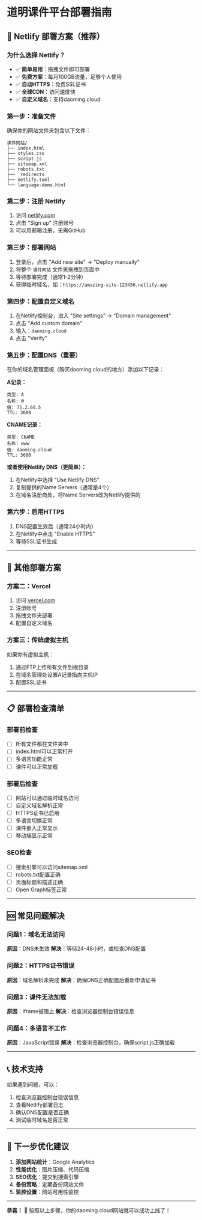 # 道明课件平台部署指南

## 🚀 Netlify 部署方案（推荐）

### 为什么选择 Netlify？
- ✅ **简单易用**：拖拽文件即可部署
- ✅ **免费方案**：每月100GB流量，足够个人使用
- ✅ **自动HTTPS**：免费SSL证书
- ✅ **全球CDN**：访问速度快
- ✅ **自定义域名**：支持daoming.cloud

### 第一步：准备文件
确保你的网站文件夹包含以下文件：
```
课件网站/
├── index.html
├── styles.css
├── script.js
├── sitemap.xml
├── robots.txt
├── _redirects
├── netlify.toml
└── language-demo.html
```

### 第二步：注册 Netlify
1. 访问 [netlify.com](https://netlify.com)
2. 点击 "Sign up" 注册账号
3. 可以用邮箱注册，无需GitHub

### 第三步：部署网站
1. 登录后，点击 "Add new site" → "Deploy manually"
2. 将整个 `课件网站` 文件夹拖拽到页面中
3. 等待部署完成（通常1-2分钟）
4. 获得临时域名，如：`https://amazing-site-123456.netlify.app`

### 第四步：配置自定义域名
1. 在Netlify控制台，进入 "Site settings" → "Domain management"
2. 点击 "Add custom domain"
3. 输入：`daoming.cloud`
4. 点击 "Verify"

### 第五步：配置DNS（重要）
在你的域名管理面板（购买daoming.cloud的地方）添加以下记录：

**A记录：**
```
类型: A
名称: @
值: 75.2.60.5
TTL: 3600
```

**CNAME记录：**
```
类型: CNAME
名称: www
值: daoming.cloud
TTL: 3600
```

**或者使用Netlify DNS（更简单）：**
1. 在Netlify中选择 "Use Netlify DNS"
2. 复制提供的Name Servers（通常是4个）
3. 在域名注册商处，将Name Servers改为Netlify提供的

### 第六步：启用HTTPS
1. DNS配置生效后（通常24小时内）
2. 在Netlify中点击 "Enable HTTPS"
3. 等待SSL证书生成

---

## 🔧 其他部署方案

### 方案二：Vercel
1. 访问 [vercel.com](https://vercel.com)
2. 注册账号
3. 拖拽文件夹部署
4. 配置自定义域名

### 方案三：传统虚拟主机
如果你有虚拟主机：
1. 通过FTP上传所有文件到根目录
2. 在域名管理处设置A记录指向主机IP
3. 配置SSL证书

---

## 📋 部署检查清单

### 部署前检查
- [ ] 所有文件都在文件夹中
- [ ] index.html可以正常打开
- [ ] 多语言功能正常
- [ ] 课件可以正常加载

### 部署后检查
- [ ] 网站可以通过临时域名访问
- [ ] 自定义域名解析正常
- [ ] HTTPS证书已启用
- [ ] 多语言切换正常
- [ ] 课件嵌入正常显示
- [ ] 移动端显示正常

### SEO检查
- [ ] 搜索引擎可以访问sitemap.xml
- [ ] robots.txt配置正确
- [ ] 页面标题和描述正确
- [ ] Open Graph标签正常

---

## 🆘 常见问题解决

### 问题1：域名无法访问
**原因**：DNS未生效
**解决**：等待24-48小时，或检查DNS配置

### 问题2：HTTPS证书错误
**原因**：域名解析未完成
**解决**：确保DNS正确配置后重新申请证书

### 问题3：课件无法加载
**原因**：iframe被阻止
**解决**：检查浏览器控制台错误信息

### 问题4：多语言不工作
**原因**：JavaScript错误
**解决**：检查浏览器控制台，确保script.js正确加载

---

## 📞 技术支持

如果遇到问题，可以：
1. 检查浏览器控制台错误信息
2. 查看Netlify部署日志
3. 确认DNS配置是否正确
4. 测试临时域名是否正常

---

## 🎯 下一步优化建议

1. **添加网站统计**：Google Analytics
2. **性能优化**：图片压缩、代码压缩
3. **SEO优化**：提交到搜索引擎
4. **备份策略**：定期备份网站文件
5. **监控设置**：网站可用性监控

---

**恭喜！** 🎉 按照以上步骤，你的daoming.cloud网站就可以成功上线了！
